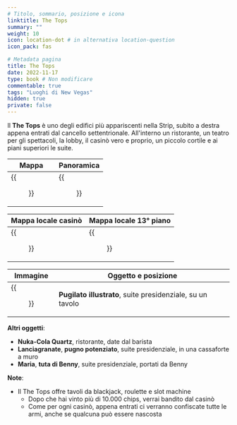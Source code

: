 ```yaml
---
# Titolo, sommario, posizione e icona
linktitle: The Tops
summary: ""
weight: 10
icon: location-dot # in alternativa location-question
icon_pack: fas

# Metadata pagina
title: The Tops
date: 2022-11-17
type: book # Non modificare
commentable: true
tags: "Luoghi di New Vegas"
hidden: true
private: false
---
```


<div class="fnv">

Il **The Tops** è uno degli edifici più appariscenti nella Strip, subito a destra appena entrati dal cancello settentrionale. All'interno un ristorante, un teatro per gli spettacoli, la lobby, il casinò vero e proprio, un piccolo cortile e ai piani superiori le suite.

| Mappa | Panoramica |
| ----- | ---------- |
|  {{<figure src="fnv/The_Tops_map.webp">}}     |   {{<figure src="fnv/The_Tops_panorama.webp">}}         | 

| Mappa locale casinò | Mappa locale 13° piano |
| ------------ | ------------ |
|  {{<figure src="fnv/Tops_casino_main_floor_map.webp">}}            |  {{<figure src="fnv/Tops_13th_floor_loc_map.webp">}}            |


| Immagine | Oggetto e posizione |
| -------- | ------------------- |
|     {{<figure src="fnv/Tops_PS_Pugilism_Illustrated.webp">}}     |  **Pugilato illustrato**, suite presidenziale, su un tavolo                   |

**Altri oggetti**:
- **Nuka-Cola Quartz**, ristorante, date dal barista
- **Lanciagranate**, **pugno potenziato**, suite presidenziale, in una cassaforte a muro
- **Maria**, **tuta di Benny**, suite presidenziale, portati da Benny

**Note**:
- Il The Tops offre tavoli da blackjack, roulette e slot machine
	- Dopo che hai vinto più di 10.000 chips, verrai bandito dal casinò
	- Come per ogni casinò, appena entrati ci verranno confiscate tutte le armi, anche se qualcuna può essere nascosta

</div>

